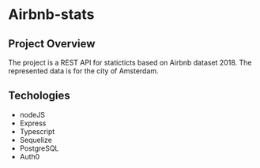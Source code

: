 # Airbnb-stats

## Project Overview

The project is a REST API for staticticts based on Airbnb dataset 2018. The represented data is for the city of Amsterdam.

## Techologies

* nodeJS
* Express
* Typescript
* Sequelize
* PostgreSQL
* Auth0
